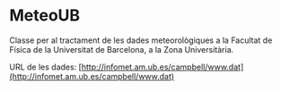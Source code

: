MeteoUB
=======
Classe per al tractament de les dades meteorològiques a la Facultat de Física de la Universitat de Barcelona, a la Zona Universitària.

URL de les dades: [http://infomet.am.ub.es/campbell/www.dat](http://infomet.am.ub.es/campbell/www.dat)